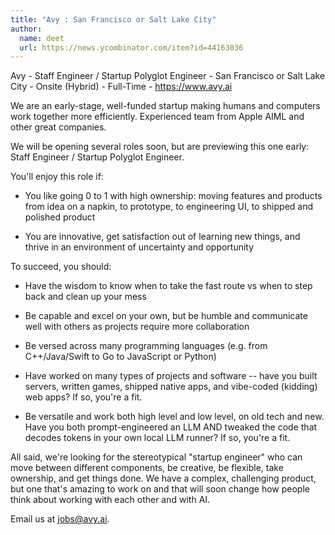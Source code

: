 ```yaml
---
title: "Avy : San Francisco or Salt Lake City"
author:
  name: deet
  url: https://news.ycombinator.com/item?id=44163036
---
```

Avy - Staff Engineer &#x2F; Startup Polyglot Engineer - San Francisco or Salt Lake City - Onsite (Hybrid) - Full-Time - <a href="https:&#x2F;&#x2F;www.avy.ai" rel="nofollow">https:&#x2F;&#x2F;www.avy.ai</a>

We are an early-stage, well-funded startup making humans and computers work together more efficiently. Experienced team from Apple AIML and other great companies.

We will be opening several roles soon, but are previewing this one early: Staff Engineer &#x2F; Startup Polyglot Engineer.

You&#x27;ll enjoy this role if:

- You like going 0 to 1 with high ownership: moving features and products from idea on a napkin, to prototype, to engineering UI, to shipped and polished product

- You are innovative, get satisfaction out of learning new things, and thrive in an environment of uncertainty and opportunity

To succeed, you should:

- Have the wisdom to know when to take the fast route vs when to step back and clean up your mess

- Be capable and excel on your own, but be humble and communicate well with others as projects require more collaboration

- Be versed across many programming languages (e.g. from C++&#x2F;Java&#x2F;Swift to Go to JavaScript or Python)

- Have worked on many types of projects and software -- have you built servers, written games, shipped native apps, and vibe-coded (kidding) web apps? If so, you&#x27;re a fit.

- Be versatile and work both high level and low level, on old tech and new. Have you both prompt-engineered an LLM AND tweaked the code that decodes tokens in your own local LLM runner? If so, you&#x27;re a fit.

All said, we&#x27;re looking for the stereotypical &quot;startup engineer&quot; who can move between different components, be creative, be flexible, take ownership, and get things done. We have a complex, challenging product, but one that&#x27;s amazing to work on and that will soon change how people think about working with each other and with AI.

Email us at jobs@avy.ai.
<JobApplication />
